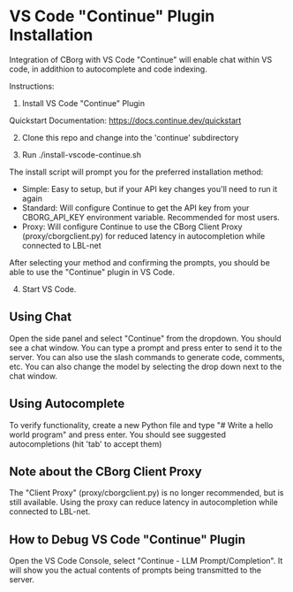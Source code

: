# VS Code "Continue" Plugin Installation

Integration of CBorg with VS Code "Continue" will enable chat within VS code, in addithion to autocomplete and code indexing.

Instructions: 

1. Install VS Code "Continue" Plugin

Quickstart Documentation: https://docs.continue.dev/quickstart

2. Clone this repo and change into the 'continue' subdirectory

3. Run ./install-vscode-continue.sh

The install script will prompt you for the preferred installation method:

- Simple: Easy to setup, but if your API key changes you'll need to run it again
- Standard: Will configure Continue to get the API key from your CBORG_API_KEY environment variable. Recommended for most users.
- Proxy: Will configure Continue to use the CBorg Client Proxy (proxy/cborgclient.py) for reduced latency in autocompletion while connected to LBL-net

After selecting your method and confirming the prompts, you should be able to use the "Continue" plugin in VS Code.

4. Start VS Code.

## Using Chat

Open the side panel and select "Continue" from the dropdown. You should see a chat window. You can type a prompt and press enter to send it to the server. You can also use the slash commands to generate code, comments, etc. You can also change the model by selecting the drop down next to the chat window.

## Using Autocomplete

To verify functionality, create a new Python file and type "# Write a hello world program" and press enter. You should see suggested autocompletions (hit 'tab' to accept them)

## Note about the CBorg Client Proxy

The "Client Proxy" (proxy/cborgclient.py) is no longer recommended, but is still available. Using the proxy can reduce latency in autocompletion while connected to LBL-net.

## How to Debug VS Code "Continue" Plugin

Open the VS Code Console, select "Continue - LLM Prompt/Completion". It will show you the actual contents of prompts being transmitted to the server.

